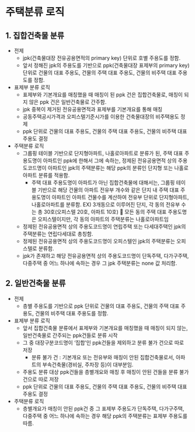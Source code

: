 # 주택분류 로직
## 1. 집합건축물 분류
- 전제 
    - jpk(건축물대장 전유공용면적의 primary key) 단위로 호별 주용도를 정함.
    - 앞서 정해진 jpk의 주용도를 기반으로 ppk(건축물대장 표제부의 primary key) 단위로 건물의 대표 주용도, 건물의 주택 대표 주용도, 건물의 비주택 대표 주용도를 정함.
- 표제부 분류 로직
    - 표제부와 기본개요를 매칭했을 때 매칭이 된 ppk 건은 집합건축물로, 매칭이 되지 않은 ppk 건은 일반건축물로 간주함.
    - jpk 중복이 제거된 전유공용면적과 표제부를 기본개요를 통해 매칭
    - 공동주택공시가격과 오피스텔기준시가를 이용한 건축물대장의 비주택용도 정제
    - ppk 단위로 건물의 대표 주용도, 건물의 주택 대표 주용도, 건물의 비주택 대표 주용도 결정
- 주택분류 로직
    - 그룹핑 테이블 기반으로 단지형아파트, 나홀로아파트로 분류가 된, 주택 대표 주용도명이 아파트인 ppk에 한해서 그에 속하는, 정제된 전유공용면적 상의 주용도코드명이 아파트인 jpk의 주택분류는 해당 ppk의 분류인 단지형 또는 나홀로아파트 분류를 적용함.
        - 주택 대표 주용도명이 아파트가 아닌 집합건축물에 대해서는, 그룹핑 테이블 기반으로 해당 건물의 아파트 전유부 개수와 같은 단지 내 주택 대표 주용도명이 아파트인 아파트 건물수를 계산하여 전유부 단위로 단지형아파트, 나홀로아파트를 분류함.
EX) 3개동으로 이루어진 단지, 각 동의 전유부 수는 총 30호(오피스텔 20호, 아파트 10호)  모든 동의 주택 대표 주용도명은 오피스텔이지만, 각 동의 아파트의 주택분류는 나홀로아파트임
    - 정제된 전유공용면적 상의 주용도코드명이 연립주택 또는 다세대주택인 jpk의 주택분류는 연립다세대로 총칭함.
    - 정제된 전유공용면적 상의 주용도코드명이 오피스텔인 jpk의 주택분류는 오피스텔로 분류함.
    - jpk가 존재하고 해당 전유공용면적 상의 주용도코드명이 단독주택, 다가구주택, 다중주택 중 어느 하나에 속하는 경우 그 jpk 주택분류는 none 값 처리함.

## 2. 일반건축물 분류
- 전제 
    - 층별 주용도를 기반으로 ppk 단위로 건물의 대표 주용도, 건물의 주택 대표 주용도, 건물의 비주택 대표 주용도를 정함.
- 표제부 분류 로직
    - 앞서 집합건축물 분류에서 표제부와 기본개요를 매칭했을 때 매칭이 되지 않는, 일반건축물로 간주되는 ppk건들로 분류 시작
    - 그 중 대장구분코드명이 ‘집합’인 ppk건들을 제외하고 분류 불가 건으로 따로 저장
        - 분류 불가 건 : 기본개요 또는 전유부와 매칭이 안된 집합건축물로서, 아파트의 부속건축물(경비실, 주차장 등)이 대부분임.
    - 주용도 분류 대상 ppk건들을 층별개요와 매칭 후 매칭이 안된 건들을 분류 불가 건으로 따로 저장
    - ppk 단위로 건물의 대표 주용도, 건물의 주택 대표 주용도, 건물의 비주택 대표 주용도 결정
- 주택분류 로직
    - 층별개요가 매칭이 안된 ppk건 중 그 표제부 주용도가 단독주택, 다가구주택, 다중주택 중 어느 하나에 속하는 경우 해당 ppk의 주택분류는 표제부 주용도를 따름. 

